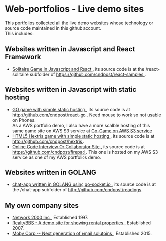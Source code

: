 <h1>Web-portfolios - Live demo sites </h1>
This portfolios collected all the live demo websites whose technology or source code maintained in this github account.
<br>
This includes:
<br>
<h2>Websites written in Javascript and React Framework </h2>
<ul>
<li>
<a href="http://webportfolio.n2k.net:8080" >Solitaire Game in Javascript and React </a>, its source code is at
the /react-solitaire subfolder of <a href="https://github.com/cndpost/react-samples/"> https://github.com/cndpost/react-samples </a>. 
</li>
</ul>
<h2>Websites written in Javascript with static hosting </h2>
<ul>
<li>
<a href="http://webportfolio.n2k.net:8081" >GO game with simple static hosting </a>,  its source code is at <a href="https://github.com/cndpost/react-go/"> http://github.com/cndpost/react-go </a>. Need mouse to work so not usable on Phones.   
<br>
As a AWS portfolio demo, I also have a more scalble hosting of this same game site on AWS S3 service at 
<a href="https://go-game.s3-us-west-2.amazonaws.com/index.html"> Go-Game on AWS S3 service</a>
</li>
<li>
<a href="http://webportfolio.n2k.net:8086" >HTML5 Hextris game with simple static hosting </a>,  its source code is at <a href="https://github.com/cndpost/hextris/"> http://github.com/cndpost/hextris </a>. 
</li>
<li>
<a href="https://firepad.s3-us-west-2.amazonaws.com/code.html" >Online Code Interview Or Collaborator Site </a>,  its source code is at <a href="https://github.com/cndpost/firepad"> https://github.com/cndpost/firepad </a>. This one is hosted on my AWS S3 service as one of my AWS portfolios demo.
</li>

</ul>
<h2>Websites written in GOLANG </h2>
<ul>
<li>
<a href="http://webportfolio.n2k.net:5000" >chat-app written in GOLANG using go-socket.io </a>,  its source code is at
the /chat-app subfolder of <a href="https://github.com/cndpost/readings/"> http://github.com/cndpost/readings </a>
</li>
</ul>

<h2>My own company sites </h2>
<ul>
<li>
<a href="http://www.n2k.net"> Network 2000 Inc </a>, Established 1997.
</li>
<li>
<a href="http://www.realtybbs.com"> RealtyBBS - A demo site for showing rental properties </a>, Established 2007.
</li>
<li>
<a href="http://www.mobycorp.com"> Moby Corp -- Next generation of email solutoins </a>, Established 2015.
</li>

</ul>



